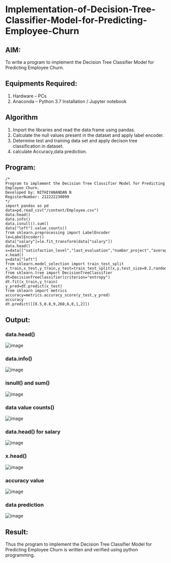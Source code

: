 # Implementation-of-Decision-Tree-Classifier-Model-for-Predicting-Employee-Churn

## AIM:
To write a program to implement the Decision Tree Classifier Model for Predicting Employee Churn.

## Equipments Required:
1. Hardware – PCs
2. Anaconda – Python 3.7 Installation / Jupyter notebook

## Algorithm
1. Import the libraries and read the data frame using pandas.
2. Calculate the null values present in the dataset and apply label encoder.
3. Determine test and training data set and apply decison tree classification in dataset.
4. calculate Accuracy,data prediction.


## Program:
```
/*
Program to implement the Decision Tree Classifier Model for Predicting Employee Churn.
Developed by: NITHIYANANDAN N 
RegisterNumber: 212222230099
*/
import pandas as pd
data=pd.read_csv("/content/Employee.csv")
data.head()
data.info()
data.isnull().sum()
data["left"].value_counts()
from sklearn.preprocessing import LabelEncoder
le=LabelEncoder()
data["salary"]=le.fit_transform(data["salary"])
data.head()
x=data[["satisfaction_level","last_evaluation","number_project","average_montly_hours","time_spend_company","Work_accident","promotion_last_5years","salary"]]
x.head()   
y=data["left"]
from sklearn.model_selection import train_test_split
x_train,x_test,y_train,y_test=train_test_split(x,y,test_size=0.2,random_state=100)
from sklearn.tree import DecisionTreeClassifier
dt=DecisionTreeClassifier(criterion="entropy")
dt.fit(x_train,y_train)
y_pred=dt.predict(x_test)
from sklearn import metrics
accuracy=metrics.accuracy_score(y_test,y_pred)
accuracy
dt.predict([[0.5,0.8,9,260,6,0,1,2]])
```

## Output:
### data.head()
![image](https://github.com/NITHIYANANDAN278/Implementation-of-Decision-Tree-Classifier-Model-for-Predicting-Employee-Churn/assets/121784636/18ee9daf-d1dd-45bb-b10c-ff70f4d20714)
### data.info()
![image](https://github.com/NITHIYANANDAN278/Implementation-of-Decision-Tree-Classifier-Model-for-Predicting-Employee-Churn/assets/121784636/b78155c6-c3db-4a7a-9c77-b792fbf29df8)
### isnull() and sum()
![image](https://github.com/NITHIYANANDAN278/Implementation-of-Decision-Tree-Classifier-Model-for-Predicting-Employee-Churn/assets/121784636/b0bc6e9a-a519-49e4-b004-2aebc64abe9a)
### data value counts()
![image](https://github.com/NITHIYANANDAN278/Implementation-of-Decision-Tree-Classifier-Model-for-Predicting-Employee-Churn/assets/121784636/1408e9e5-498b-47a9-b7eb-9f4ae090da97)
### data.head() for salary
![image](https://github.com/NITHIYANANDAN278/Implementation-of-Decision-Tree-Classifier-Model-for-Predicting-Employee-Churn/assets/121784636/ba1870ba-7ede-4064-b49e-226233dd96c6)
### x.head()
![image](https://github.com/NITHIYANANDAN278/Implementation-of-Decision-Tree-Classifier-Model-for-Predicting-Employee-Churn/assets/121784636/3755ab0b-675d-41b7-9309-067d0d9b9112)
### accuracy value
![image](https://github.com/NITHIYANANDAN278/Implementation-of-Decision-Tree-Classifier-Model-for-Predicting-Employee-Churn/assets/121784636/89b6db1e-cba1-48d3-9501-ee9befa18865)
### data prediction
![image](https://github.com/NITHIYANANDAN278/Implementation-of-Decision-Tree-Classifier-Model-for-Predicting-Employee-Churn/assets/121784636/28cbe6f6-7b17-4541-88cb-39577c7f04db)









## Result:
Thus the program to implement the  Decision Tree Classifier Model for Predicting Employee Churn is written and verified using python programming.
